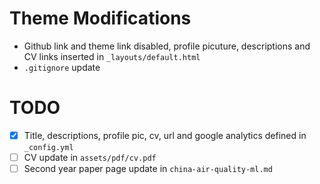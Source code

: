 # Theme Modifications

* Github link and theme link disabled, profile picuture, descriptions and CV links inserted in `_layouts/default.html`
* `.gitignore` update

# TODO

- [x] Title, descriptions, profile pic, cv, url and google analytics defined in `_config.yml`
- [ ] CV update in `assets/pdf/cv.pdf`
- [ ] Second year paper page update in `china-air-quality-ml.md`
